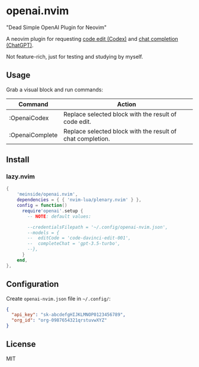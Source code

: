 # openai.nvim

"Dead Simple OpenAI Plugin for Neovim"

A neovim plugin for requesting [code edit (Codex)](https://platform.openai.com/docs/guides/code) and [chat completion (ChatGPT)](https://platform.openai.com/docs/guides/chat).

Not feature-rich, just for testing and studying by myself.

## Usage

Grab a visual block and run commands:

| Command | Action |
| --- | --- |
| :OpenaiCodex | Replace selected block with the result of code edit. |
| :OpenaiComplete | Replace selected block with the result of chat completion. |

## Install

### lazy.nvim

```lua
{
    'meinside/openai.nvim',
    dependencies = { { 'nvim-lua/plenary.nvim' } },
    config = function()
      require'openai'.setup {
        -- NOTE: default values:

        --credentialsFilepath = '~/.config/openai-nvim.json',
        --models = {
        --  editCode = 'code-davinci-edit-001',
        --  completeChat = 'gpt-3.5-turbo',
        --},
      }
    end,
},
```

## Configuration

Create `openai-nvim.json` file in `~/.config/`:

```json
{
  "api_key": "sk-abcdefgHIJKLMNOP0123456789",
  "org_id": "org-0987654321qrstuvwXYZ"
}
```

## License

MIT

